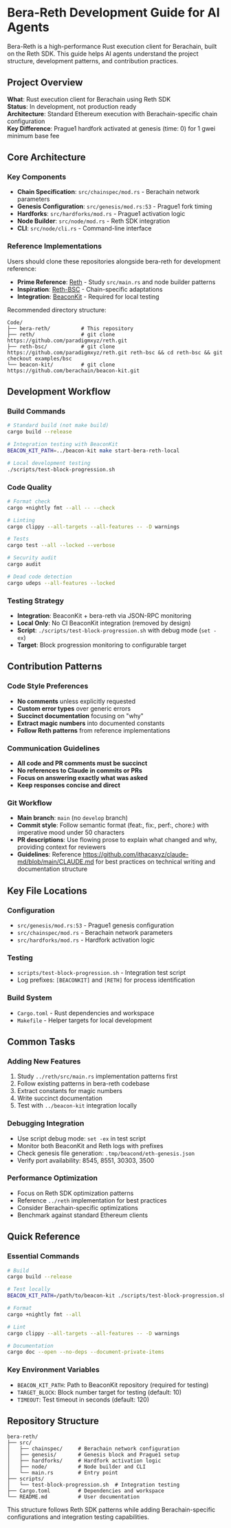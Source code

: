 # Bera-Reth Development Guide for AI Agents

Bera-Reth is a high-performance Rust execution client for Berachain, built on the Reth SDK. This guide helps AI agents understand the project structure, development patterns, and contribution practices.

## Project Overview

**What**: Rust execution client for Berachain using Reth SDK  
**Status**: In development, not production ready  
**Architecture**: Standard Ethereum execution with Berachain-specific chain configuration  
**Key Difference**: Prague1 hardfork activated at genesis (time: 0) for 1 gwei minimum base fee

## Core Architecture

### Key Components
- **Chain Specification**: `src/chainspec/mod.rs` - Berachain network parameters
- **Genesis Configuration**: `src/genesis/mod.rs:53` - Prague1 fork timing
- **Hardforks**: `src/hardforks/mod.rs` - Prague1 activation logic
- **Node Builder**: `src/node/mod.rs` - Reth SDK integration
- **CLI**: `src/node/cli.rs` - Command-line interface

### Reference Implementations
Users should clone these repositories alongside bera-reth for development reference:

- **Prime Reference**: [Reth](https://github.com/paradigmxyz/reth) - Study `src/main.rs` and node builder patterns
- **Inspiration**: [Reth-BSC](https://github.com/paradigmxyz/reth/tree/main/examples/bsc) - Chain-specific adaptations  
- **Integration**: [BeaconKit](https://github.com/berachain/beacon-kit) - Required for local testing

Recommended directory structure:
```
Code/
├── bera-reth/          # This repository
├── reth/               # git clone https://github.com/paradigmxyz/reth.git
├── reth-bsc/           # git clone https://github.com/paradigmxyz/reth.git reth-bsc && cd reth-bsc && git checkout examples/bsc
└── beacon-kit/         # git clone https://github.com/berachain/beacon-kit.git
```

## Development Workflow

### Build Commands
```bash
# Standard build (not make build)
cargo build --release

# Integration testing with BeaconKit
BEACON_KIT_PATH=../beacon-kit make start-bera-reth-local

# Local development testing
./scripts/test-block-progression.sh
```

### Code Quality
```bash
# Format check
cargo +nightly fmt --all -- --check

# Linting
cargo clippy --all-targets --all-features -- -D warnings

# Tests
cargo test --all --locked --verbose

# Security audit
cargo audit

# Dead code detection
cargo udeps --all-features --locked
```

### Testing Strategy
- **Integration**: BeaconKit + bera-reth via JSON-RPC monitoring
- **Local Only**: No CI BeaconKit integration (removed by design)
- **Script**: `./scripts/test-block-progression.sh` with debug mode (`set -ex`)
- **Target**: Block progression monitoring to configurable target

## Contribution Patterns

### Code Style Preferences
- **No comments** unless explicitly requested
- **Custom error types** over generic errors
- **Succinct documentation** focusing on "why"
- **Extract magic numbers** into documented constants
- **Follow Reth patterns** from reference implementations

### Communication Guidelines
- **All code and PR comments must be succinct**
- **No references to Claude in commits or PRs**
- **Focus on answering exactly what was asked**
- **Keep responses concise and direct**

### Git Workflow
- **Main branch**: `main` (no `develop` branch)
- **Commit style**: Follow semantic format (feat:, fix:, perf:, chore:) with imperative mood under 50 characters
- **PR descriptions**: Use flowing prose to explain what changed and why, providing context for reviewers
- **Guidelines**: Reference https://github.com/ithacaxyz/claude-md/blob/main/CLAUDE.md for best practices on technical writing and documentation structure

## Key File Locations

### Configuration
- `src/genesis/mod.rs:53` - Prague1 genesis configuration
- `src/chainspec/mod.rs` - Berachain network parameters
- `src/hardforks/mod.rs` - Hardfork activation logic

### Testing
- `scripts/test-block-progression.sh` - Integration test script
- Log prefixes: `[BEACONKIT]` and `[RETH]` for process identification

### Build System
- `Cargo.toml` - Rust dependencies and workspace
- `Makefile` - Helper targets for local development

## Common Tasks

### Adding New Features
1. Study `../reth/src/main.rs` implementation patterns first
2. Follow existing patterns in bera-reth codebase
3. Extract constants for magic numbers
4. Write succinct documentation
5. Test with `../beacon-kit` integration locally

### Debugging Integration
- Use script debug mode: `set -ex` in test script
- Monitor both BeaconKit and Reth logs with prefixes
- Check genesis file generation: `.tmp/beacond/eth-genesis.json`
- Verify port availability: 8545, 8551, 30303, 3500

### Performance Optimization
- Focus on Reth SDK optimization patterns
- Reference `../reth` implementation for best practices
- Consider Berachain-specific optimizations
- Benchmark against standard Ethereum clients

## Quick Reference

### Essential Commands
```bash
# Build
cargo build --release

# Test locally
BEACON_KIT_PATH=/path/to/beacon-kit ./scripts/test-block-progression.sh

# Format
cargo +nightly fmt --all

# Lint
cargo clippy --all-targets --all-features -- -D warnings

# Documentation
cargo doc --open --no-deps --document-private-items
```

### Key Environment Variables
- `BEACON_KIT_PATH`: Path to BeaconKit repository (required for testing)
- `TARGET_BLOCK`: Block number target for testing (default: 10)
- `TIMEOUT`: Test timeout in seconds (default: 120)

## Repository Structure

```
bera-reth/
├── src/
│   ├── chainspec/     # Berachain network configuration
│   ├── genesis/       # Genesis block and Prague1 setup
│   ├── hardforks/     # Hardfork activation logic
│   ├── node/          # Node builder and CLI
│   └── main.rs        # Entry point
├── scripts/
│   └── test-block-progression.sh  # Integration testing
├── Cargo.toml         # Dependencies and workspace
└── README.md          # User documentation
```

This structure follows Reth SDK patterns while adding Berachain-specific configurations and integration testing capabilities.